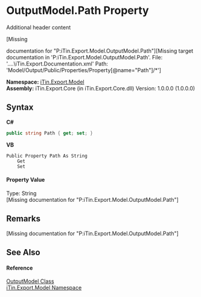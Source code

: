 # OutputModel.Path Property 
Additional header content 

\[Missing <summary> documentation for "P:iTin.Export.Model.OutputModel.Path"\]\[Missing <include> target documentation in 'P:iTin.Export.Model.OutputModel.Path'.  File: '..\..\iTin.Export.Documentation.xml' Path: 'Model/Output/Public/Properties/Property[@name="Path"]/*'\]

**Namespace:**&nbsp;<a href="N_iTin_Export_Model">iTin.Export.Model</a><br />**Assembly:**&nbsp;iTin.Export.Core (in iTin.Export.Core.dll) Version: 1.0.0.0 (1.0.0.0)

## Syntax

**C#**<br />
``` C#
public string Path { get; set; }
```

**VB**<br />
``` VB
Public Property Path As String
	Get
	Set
```


#### Property Value
Type: String<br />\[Missing <value> documentation for "P:iTin.Export.Model.OutputModel.Path"\]

## Remarks
\[Missing <remarks> documentation for "P:iTin.Export.Model.OutputModel.Path"\]

## See Also


#### Reference
<a href="T_iTin_Export_Model_OutputModel">OutputModel Class</a><br /><a href="N_iTin_Export_Model">iTin.Export.Model Namespace</a><br />